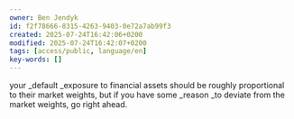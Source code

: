```yaml
---
owner: Ben Jendyk
id: f2f78666-8315-4263-9403-0e72a7ab99f3
created: 2025-07-24T16:42:06+0200
modified: 2025-07-24T16:42:07+0200
tags: [access/public, language/en]
key-words: []
---
```


your _default _exposure to financial assets should be roughly proportional to their market weights, but if you have some _reason _to deviate from the market weights, go right ahead.